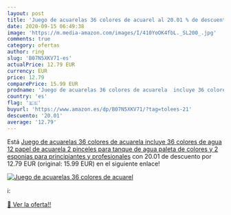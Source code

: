 ```yaml
---
layout: post
title: 'Juego de acuarelas 36 colores de acuarel al 20.01 % de descuento'
date: 2020-09-15 06:49:38
image: 'https://m.media-amazon.com/images/I/410YoOK4fbL._SL200_.jpg'
comments: true
category: ofertas
author: ring
slug: 'B07N5XKV71-es'
actualPrice: 12.79 EUR
currency: EUR
price: 12.79
comparePrice: 15.99 EUR
prodname: 'Juego de acuarelas 36 colores de acuarela  incluye 36 colores de agua  12 papel de acuarela  2 pinceles para tanque de agua  paleta de colores y 2 esponjas  para principiantes y profesionales'
country: 'es'
flag: '🇪🇸'
buyurl: 'https://www.amazon.es/dp/B07N5XKV71/?tag=tolees-21'
descuento: '20.01'
average: '12.79'
---
```


Está [Juego de acuarelas 36 colores de acuarela  incluye 36 colores de agua  12 papel de acuarela  2 pinceles para tanque de agua  paleta de colores y 2 esponjas  para principiantes y profesionales](https://www.amazon.es/dp/B07N5XKV71/?tag=tolees-21) con 20.01 de descuento por 12.79 EUR (original: 15.99 EUR) en el siguiente enlace!

[![Juego de acuarelas 36 colores de acuarel](https://m.media-amazon.com/images/I/410YoOK4fbL._SL200_.jpg)](https://www.amazon.es/dp/B07N5XKV71/?tag=tolees-21)

ℹ️:


[🛒 Ver la oferta!!](https://www.amazon.es/dp/B07N5XKV71/?tag=tolees-21)
